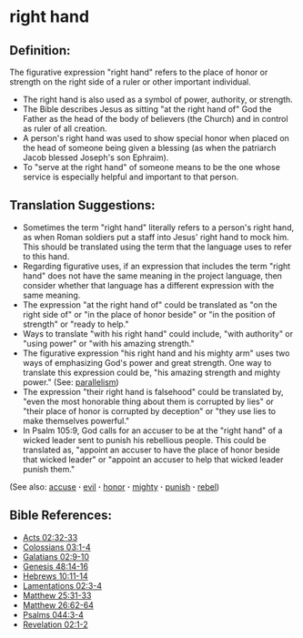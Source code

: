 # right hand #

## Definition: ##

The figurative expression "right hand" refers to the place of honor or strength on the right side of a ruler or other important individual.

* The right hand is also used as a symbol of power, authority, or strength.
* The Bible describes Jesus as sitting "at the right hand of" God the Father as the head of the body of believers (the Church) and in control as ruler of all creation.
* A person's right hand was used to show special honor when placed on the head of someone being given a blessing (as when the patriarch Jacob blessed Joseph's son Ephraim).
* To "serve at the right hand" of someone means to be the one whose service is especially helpful and important to that person.

## Translation Suggestions: ##

* Sometimes the term "right hand" literally refers to a person's right hand, as when Roman soldiers put a staff into Jesus' right hand to mock him. This should be translated using the term that the language uses to refer to this hand. 
* Regarding figurative uses, if an expression that includes the term "right hand" does not have the same meaning in the project language, then consider whether that language has a different expression with the same meaning.
* The expression "at the right hand of" could be translated as "on the right side of" or "in the place of honor beside" or "in the position of strength" or "ready to help."
* Ways to translate "with his right hand" could include, "with authority" or "using power" or "with his amazing strength."
* The figurative expression "his right hand and his mighty arm" uses two ways of emphasizing God's power and great strength. One way to translate this expression could be, "his amazing strength and mighty power." (See: [parallelism](https://git.door43.org/Door43/en-ta-translate-vol2/src/master/content/figs_parallelism.md))
* The expression "their right hand is falsehood" could be translated by, "even the most honorable thing about them is corrupted by lies" or "their place of honor is corrupted by deception" or "they use lies to make themselves powerful." 
* In Psalm 105:9, God calls for an accuser to be at the "right hand" of a wicked leader sent to punish his rebellious people. This could be translated as, "appoint an accuser to have the place of honor beside that wicked leader" or "appoint an accuser to help that wicked leader punish them."

(See also: [accuse](../other/accuse.md) **·** [evil](../kt/evil.md) **·** [honor](../other/honor.md) **·** [mighty](../other/mighty.md) **·** [punish](../other/punish.md) **·** [rebel](../other/rebel.md))

## Bible References: ##

* [Acts 02:32-33](https://door43.org/en/bible/notes/act/02/32)
* [Colossians 03:1-4](https://door43.org/en/bible/notes/col/03/01)
* [Galatians 02:9-10](https://door43.org/en/bible/notes/gal/02/09)
* [Genesis 48:14-16](https://door43.org/en/bible/notes/gen/48/14)
* [Hebrews 10:11-14](https://door43.org/en/bible/notes/heb/10/11)
* [Lamentations 02:3-4](https://door43.org/en/bible/notes/lam/02/03)
* [Matthew 25:31-33](https://door43.org/en/bible/notes/mat/25/31)
* [Matthew 26:62-64](https://door43.org/en/bible/notes/mat/26/62)
* [Psalms 044:3-4](https://door43.org/en/bible/notes/psa/044/003)
* [Revelation 02:1-2](https://door43.org/en/bible/notes/rev/02/01)

